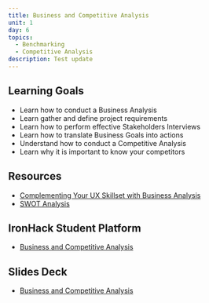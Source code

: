 ```yaml
---
title: Business and Competitive Analysis
unit: 1
day: 6
topics:
  - Benchmarking
  - Competitive Analysis
description: Test update
---
```

## Learning Goals
- Learn how to conduct a Business Analysis
- Learn gather and define project requirements
- Learn how to perform effective Stakeholders Interviews
- Learn how to translate Business Goals into actions
- Understand how to conduct a Competitive Analysis
- Learn why it is important to know your competitors

## Resources
- [Complementing Your UX Skillset with Business Analysis](https://www.uxmatters.com/mt/archives/2017/07/complementing-your-ux-skillset-with-business-analysis.php)
- [SWOT Analysis](https://www.mindtools.com/pages/article/newTMC_05.htm)

## IronHack Student Platform
- [Business and Competitive Analysis](http://learn.ironhack.com/#/learning_unit/7032)

## Slides Deck
- [Business and Competitive Analysis](https://docs.google.com/presentation/d/1EMPublWOSS2MfzRhRsprWDQtbpyAT9yhV8HEdgtQBWo/edit#slide=id.g4123adfa1f_2_50)
